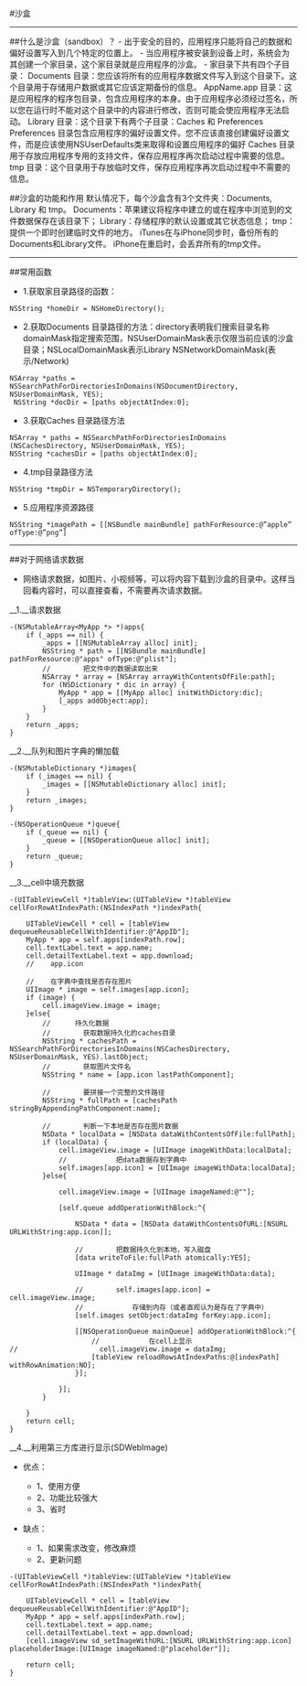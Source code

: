 #沙盒

---

##什么是沙盒（sandbox）？
     - 出于安全的目的，应用程序只能将自己的数据和偏好设置写入到几个特定的位置上。
     - 当应用程序被安装到设备上时，系统会为其创建一个家目录，这个家目录就是应用程序的沙盒。
     - 家目录下共有四个子目录：
     Documents 目录：您应该将所有的应用程序数据文件写入到这个目录下。这个目录用于存储用户数据或其它应该定期备份的信息。
     AppName.app 目录：这是应用程序的程序包目录，包含应用程序的本身。由于应用程序必须经过签名，所以您在运行时不能对这个目录中的内容进行修改，否则可能会使应用程序无法启动。
     Library 目录：这个目录下有两个子目录：Caches 和 Preferences
     Preferences 目录包含应用程序的偏好设置文件。您不应该直接创建偏好设置文件，而是应该使用NSUserDefaults类来取得和设置应用程序的偏好
     Caches 目录用于存放应用程序专用的支持文件，保存应用程序再次启动过程中需要的信息。
     tmp 目录：这个目录用于存放临时文件，保存应用程序再次启动过程中不需要的信息。

##沙盒的功能和作用
     默认情况下，每个沙盒含有3个文件夹：Documents, Library 和 tmp。
     Documents：苹果建议将程序中建立的或在程序中浏览到的文件数据保存在该目录下；
     Library：存储程序的默认设置或其它状态信息；
     tmp：提供一个即时创建临时文件的地方。
     iTunes在与iPhone同步时，备份所有的Documents和Library文件。
     iPhone在重启时，会丢弃所有的tmp文件。

---

##常用函数
- 1.获取家目录路径的函数：
```
NSString *homeDir = NSHomeDirectory();
```

- 2.获取Documents 目录路径的方法：directory表明我们搜索目录名称 domainMask指定搜索范围，NSUserDomainMask表示仅限当前应该的沙盒目录；NSLocalDomainMask表示Library  NSNetworkDomainMask(表示/Network)
```
NSArray *paths = NSSearchPathForDirectoriesInDomains(NSDocumentDirectory, NSUserDomainMask, YES);
 NSString *docDir = [paths objectAtIndex:0];
```
- 3.获取Caches 目录路径方法
```
NSArray * paths = NSSearchPathForDirectoriesInDomains (NSCachesDirectory, NSUserDomainMask, YES);
NSString *cachesDir = [paths objectAtIndex:0];
```
- 4.tmp目录路径方法
```
NSString *tmpDir = NSTemporaryDirectory();
```
- 5.应用程序资源路径
```
NSString *imagePath = [[NSBundle mainBundle] pathForResource:@”apple” ofType:@”png”]
```

---
##对于网络请求数据
- 网络请求数据，如图片、小视频等，可以将内容下载到沙盒的目录中。这样当回看内容时，可以直接查看，不需要再次请求数据。

__1.__请求数据
```
-(NSMutableArray<MyApp *> *)apps{
    if (_apps == nil) {
        _apps = [[NSMutableArray alloc] init];
        NSString * path = [[NSBundle mainBundle] pathForResource:@"apps" ofType:@"plist"];
        //        把文件中的数据读取出来
        NSArray * array = [NSArray arrayWithContentsOfFile:path];
        for (NSDictionary * dic in array) {
            MyApp * app = [[MyApp alloc] initWithDictory:dic];
            [_apps addObject:app];
        }
    }
    return _apps;
}
```
__2.__队列和图片字典的懒加载
```
-(NSMutableDictionary *)images{
    if (_images == nil) {
        _images = [[NSMutableDictionary alloc] init];
    }
    return _images;
}

-(NSOperationQueue *)queue{
    if (_queue == nil) {
        _queue = [[NSOperationQueue alloc] init];
    }
    return _queue;
}
```
__3.__cell中填充数据
```
-(UITableViewCell *)tableView:(UITableView *)tableView cellForRowAtIndexPath:(NSIndexPath *)indexPath{
    
    UITableViewCell * cell = [tableView dequeueReusableCellWithIdentifier:@"AppID"];
    MyApp * app = self.apps[indexPath.row];
    cell.textLabel.text = app.name;
    cell.detailTextLabel.text = app.download;
    //    app.icon
    
    //    在字典中查找是否存在图片
    UIImage * image = self.images[app.icon];
    if (image) {
        cell.imageView.image = image;
    }else{
        //      持久化数据
        //        获取数据持久化的caches目录
        NSString * cachesPath = NSSearchPathForDirectoriesInDomains(NSCachesDirectory, NSUserDomainMask, YES).lastObject;
        //        获取图片文件名
        NSString * name = [app.icon lastPathComponent];
        
        //        要拼接一个完整的文件路径
        NSString * fullPath = [cachesPath stringByAppendingPathComponent:name];
        
        //        判断一下本地是否存在图片数据
        NSData * localData = [NSData dataWithContentsOfFile:fullPath];
        if (localData) {
            cell.imageView.image = [UIImage imageWithData:localData];
            //            把data数据存到字典中
            self.images[app.icon] = [UIImage imageWithData:localData];
        }else{
            
            cell.imageView.image = [UIImage imageNamed:@""];
            
            [self.queue addOperationWithBlock:^{
                
                NSData * data = [NSData dataWithContentsOfURL:[NSURL URLWithString:app.icon]];
                
                //        把数据持久化到本地，写入磁盘
                [data writeToFile:fullPath atomically:YES];
                
                UIImage * dataImg = [UIImage imageWithData:data];
                
                //        self.images[app.icon] = cell.imageView.image;
                //            存储到内存（或者直观认为是存在了字典中）
                [self.images setObject:dataImg forKey:app.icon];
                
                [[NSOperationQueue mainQueue] addOperationWithBlock:^{
                    //            在cell上显示
//                    cell.imageView.image = dataImg;
                    [tableView reloadRowsAtIndexPaths:@[indexPath] withRowAnimation:NO];
                }];
                
            }];
        }
        
    }
    return cell;
}
```
__4.__利用第三方库进行显示(SDWebImage)

 *  优点：
     *  1、使用方便
     *  2、功能比较强大
     *  3、省时

*  缺点：
     *  1、如果需求改变，修改麻烦
     *  2、更新问题

```
-(UITableViewCell *)tableView:(UITableView *)tableView cellForRowAtIndexPath:(NSIndexPath *)indexPath{
    
    UITableViewCell * cell = [tableView dequeueReusableCellWithIdentifier:@"AppID"];
    MyApp * app = self.apps[indexPath.row];
    cell.textLabel.text = app.name;
    cell.detailTextLabel.text = app.download;
    [cell.imageView sd_setImageWithURL:[NSURL URLWithString:app.icon] placeholderImage:[UIImage imageNamed:@"placeholder"]];
    
    return cell;
}
```



